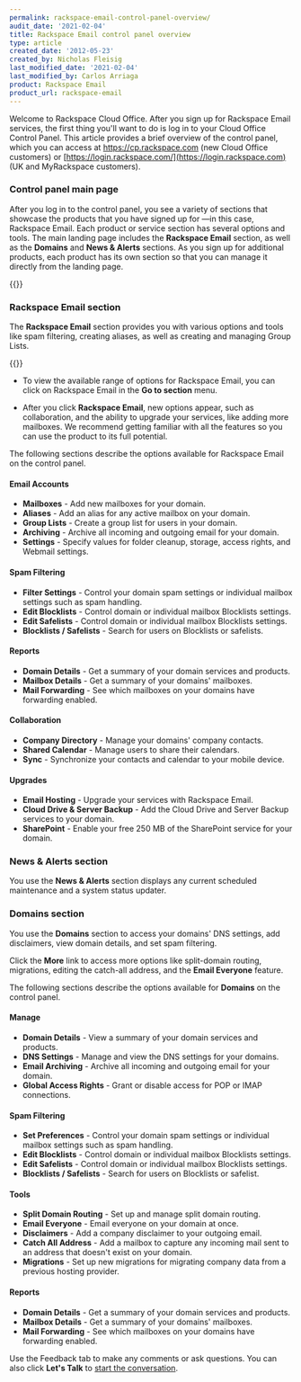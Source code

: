 ```yaml
---
permalink: rackspace-email-control-panel-overview/
audit_date: '2021-02-04'
title: Rackspace Email control panel overview
type: article
created_date: '2012-05-23'
created_by: Nicholas Fleisig
last_modified_date: '2021-02-04'
last_modified_by: Carlos Arriaga
product: Rackspace Email
product_url: rackspace-email
---
```


Welcome to Rackspace Cloud Office. After you sign up for Rackspace Email
services, the first thing you'll want to do is log in to your Cloud
Office Control Panel. This article provides a brief overview of the
control panel, which you can access at <https://cp.rackspace.com> (new
Cloud Office customers) or
[https://login.rackspace.com/](https://login.rackspace.com) (UK and
MyRackspace customers).

### Control panel main page

After you log in to the control panel, you see a variety of sections
that showcase the products that you have signed up for &mdash;in this case,
Rackspace Email. Each product or service section has several options
and tools. The main landing page includes the **Rackspace Email** section, 
as well as the **Domains** and **News & Alerts** sections. As you sign up 
for additional products, each product has its own section so that you can 
manage it directly from the landing page.

{{<image src="picture1.jpg" alt="" title="">}}
### Rackspace Email section

The **Rackspace Email** section provides you with various options and
tools like spam filtering, creating aliases, as well as creating and
managing Group Lists.

{{<image src="picture2.jpg" alt="" title="">}}

- To view the available range of options for Rackspace Email, you can click on Rackspace Email in the **Go to section** menu.

- After you click **Rackspace Email**, new options appear, such as collaboration, and the ability to upgrade your services, like adding more mailboxes. We recommend getting familiar with all the features so you can use the product to its full potential.

The following sections describe the options available for Rackspace Email on the control panel. 
#### Email Accounts

- **Mailboxes** - Add new mailboxes for your domain.
- **Aliases** - Add an alias for any active mailbox on your domain.
- **Group Lists** - Create a group list for users in your domain.
- **Archiving** - Archive all incoming and outgoing email for
    your domain.
- **Settings** - Specify values for folder cleanup, storage, access
    rights, and Webmail settings.

#### Spam Filtering

- **Filter Settings** - Control your domain spam settings or
    individual mailbox settings such as spam handling.
- **Edit Blocklists** - Control domain or individual mailbox
    Blocklists settings.
- **Edit Safelists** - Control domain or individual mailbox
    Blocklists settings.
- **Blocklists / Safelists** - Search for users on Blocklists
    or safelists.

#### Reports

- **Domain Details** - Get a summary of your domain services
    and products.
- **Mailbox Details** - Get a summary of your domains' mailboxes.
- **Mail Forwarding** - See which mailboxes on your domains have
    forwarding enabled.

#### Collaboration

- **Company Directory** - Manage your domains' company contacts.
- **Shared Calendar** - Manage users to share their calendars.
- **Sync** - Synchronize your contacts and calendar to your
    mobile device.

#### Upgrades

- **Email Hosting** - Upgrade your services with Rackspace Email.
- **Cloud Drive & Server Backup** - Add the Cloud Drive and Server
    Backup services to your domain.
- **SharePoint** - Enable your free 250 MB of the SharePoint service
    for your domain.

### News & Alerts section

You use the **News & Alerts** section displays any current scheduled maintenance and a system status updater.

### Domains section

You use the **Domains** section to access your domains' DNS settings,
add disclaimers, view domain details, and set spam filtering.

Click the **More** link to access more options like split-domain
routing, migrations, editing the catch-all address, and the **Email Everyone** 
feature.

The following sections describe the options available for **Domains** on the
control panel.

#### Manage

- **Domain Details** - View a summary of your domain services
    and products.
- **DNS Settings** - Manage and view the DNS settings for
    your domains.
- **Email Archiving** - Archive all incoming and outgoing email for
    your domain.
- **Global Access Rights** - Grant or disable access for POP or
    IMAP connections.

#### Spam Filtering

- **Set Preferences** - Control your domain spam settings or
    individual mailbox settings such as spam handling.
- **Edit Blocklists** - Control domain or individual mailbox
    Blocklists settings.
- **Edit Safelists** - Control domain or individual mailbox
    Blocklists settings.
- **Blocklists / Safelists** - Search for users on Blocklists
    or safelist.

#### Tools

- **Split Domain Routing** - Set up and manage split domain routing.
- **Email Everyone** - Email everyone on your domain at once.
- **Disclaimers** - Add a company disclaimer to your outgoing email.
- **Catch All Address** - Add a mailbox to capture any incoming mail
    sent to an address that doesn't exist on your domain.
- **Migrations** - Set up new migrations for migrating company data
    from a previous hosting provider.

#### Reports

- **Domain Details** - Get a summary of your domain services and products.
- **Mailbox Details** - Get a summary of your domains' mailboxes.
- **Mail Forwarding** - See which mailboxes on your domains have forwarding enabled.

Use the Feedback tab to make any comments or ask questions. You can also click
**Let's Talk** to [start the conversation](https://www.rackspace.com/). 
